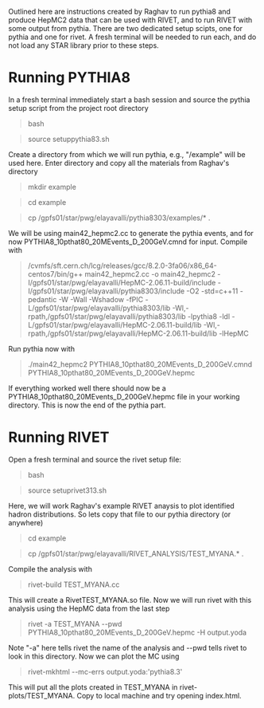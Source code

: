 Outlined here are instructions created by Raghav to run pythia8 and produce HepMC2 data that can be used with RIVET, and to run RIVET with some output from pythia. There are two dedicated setup scipts, one for pythia and one for rivet. A fresh terminal will be needed to run each, and do not load any STAR library prior to these steps.

# Running PYTHIA8

In a fresh terminal immediately start a bash session and source the pythia setup script from the project root directory

> bash

> source setuppythia83.sh


Create a directory from which we will run pythia, e.g., "/example" will be used here. Enter directory and copy all the materials from Raghav's directory

> mkdir example

> cd example

> cp /gpfs01/star/pwg/elayavalli/pythia8303/examples/* .

We will be using main42_hepmc2.cc to generate the pythia events, and for now PYTHIA8_10pthat80_20MEvents_D_200GeV.cmnd for input. Compile with 

>/cvmfs/sft.cern.ch/lcg/releases/gcc/8.2.0-3fa06/x86_64-centos7/bin/g++ main42_hepmc2.cc -o main42_hepmc2 -I/gpfs01/star/pwg/elayavalli/HepMC-2.06.11-build/include -I/gpfs01/star/pwg/elayavalli/pythia8303/include -O2 -std=c++11 -pedantic -W -Wall -Wshadow -fPIC  -L/gpfs01/star/pwg/elayavalli/pythia8303/lib -Wl,-rpath,/gpfs01/star/pwg/elayavalli/pythia8303/lib -lpythia8 -ldl -L/gpfs01/star/pwg/elayavalli/HepMC-2.06.11-build/lib -Wl,-rpath,/gpfs01/star/pwg/elayavalli/HepMC-2.06.11-build/lib -lHepMC

Run pythia now with

> ./main42_hepmc2 PYTHIA8_10pthat80_20MEvents_D_200GeV.cmnd PYTHIA8_10pthat80_20MEvents_D_200GeV.hepmc


If everything worked well there should now be a PYTHIA8_10pthat80_20MEvents_D_200GeV.hepmc file in your working directory. This is now the end of the pythia part.

# Running RIVET
Open a fresh terminal and source the rivet setup file:

> bash

> source setuprivet313.sh

Here, we will work Raghav's example RIVET anaysis to plot identified hadron distributions. So lets copy that file to our pythia directory (or anywhere)
> cd example

> cp /gpfs01/star/pwg/elayavalli/RIVET_ANALYSIS/TEST_MYANA.* .

Compile the analysis with
> rivet-build TEST_MYANA.cc

This will create a RivetTEST_MYANA.so file. Now we will run rivet with this analysis using the HepMC data from the last step
> rivet -a TEST_MYANA --pwd PYTHIA8_10pthat80_20MEvents_D_200GeV.hepmc -H output.yoda

Note "-a" here tells rivet the name of the analysis and --pwd tells rivet to look in this directory. 
Now we can plot the MC using
> rivet-mkhtml --mc-errs output.yoda:'pythia8.3' 

This will put all the plots created in TEST_MYANA in rivet-plots/TEST_MYANA. Copy to local machine and try opening index.html.

